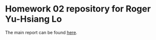 # Homework 02 repository for Roger Yu-Hsiang Lo

The main report can be found [here](hw02_Explore_Gapminder_and_use_dplyr.md).
